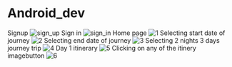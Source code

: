 # Android_dev
Signup
![sign_up](https://github.com/Priyam-Chowdhury/Android_dev/assets/107746625/b45f937d-27a6-40e9-bc7d-80e82d4bfd1f)
Sign in
![sign_in](https://github.com/Priyam-Chowdhury/Android_dev/assets/107746625/ec1ab800-ab5f-45df-bbfb-60804edf2ea8)
Home page
![1](https://github.com/Priyam-Chowdhury/Android_dev/assets/107746625/92636fd3-0acc-4a6f-bf54-7f26e8dfd943)
Selecting start date of journey
![2](https://github.com/Priyam-Chowdhury/Android_dev/assets/107746625/10054614-d99a-4f55-9708-3f3ebe4dd29d)
Selecting end date of journey
![3](https://github.com/Priyam-Chowdhury/Android_dev/assets/107746625/b6ccc199-493b-49b0-af73-2b6dba1dbbde)
Selecting 2 nights 3 days journey trip
![4](https://github.com/Priyam-Chowdhury/Android_dev/assets/107746625/18ea2848-0f87-481e-8006-f964a578c4c4)
Day 1 itinerary
![5](https://github.com/Priyam-Chowdhury/Android_dev/assets/107746625/aabf7d9e-13e1-4121-96ed-5e8c8c338079)
Clicking on any of the itinery imagebutton 
![6](https://github.com/Priyam-Chowdhury/Android_dev/assets/107746625/bf0517ed-30b2-448c-951a-017e3e96056c)






